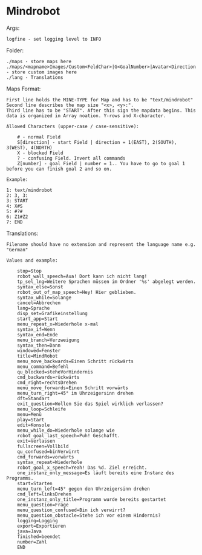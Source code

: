 Mindrobot
=========

Args:

	logfine - set logging level to INFO

Folder:

	./maps - store maps here
	./maps/<mapname>Images/Custom<FeldChar>|G<GoalNumber>|Avatar<Direction|Any> - store custom images here
	./lang - Translations

Maps Format:

	First line holds the MINE-TYPE for Map and has to be "text/mindrobot"
	Second line describes the map size "<x>, <y>:".
	Third line has to be "START". After this sign the mapdata begins. This data is organized in Array noation. Y-rows and X-character.
	
	Allowed Characters (upper-case / case-sensitive):
		
		# - normal Field
		S[direction] - start Field | direction = 1(EAST), 2(SOUTH), 3(WEST), 4(NORTH)
		X - blocked Field
		? - confusing Field. Invert all commands
		Z[number] - goal Field | number = 1.. You have to go to goal 1 before you can finish goal 2 and so on.
	
	Example:
	
	1: text/mindrobot
	2: 3, 3:
	3: START
	4: X#S
	5: #?#
	6: Z1#Z2
	7: END
	
Translations:
	
	Filename should have no extension and represent the language name e.g. "German"
	
	Values and example:
	
		stop=Stop
		robot_wall_speech=Aua! Dort kann ich nicht lang!
		tp_sel_lng=Weitere Sprachen müssen im Ordner '%s' abgelegt werden.
		syntax_else=Sonst
		robot_out_of_map_speech=Hey! Hier geblieben.
		syntax_while=Solange
		cancel=Abbrechen
		lang=Sprache
		disp_set=Grafikeinstellung
		start_app=Start
		menu_repeat_x=Wiederhole x-mal
		syntax_if=Wenn
		syntax_end=Ende
		menu_branch=Verzweigung
		syntax_then=Dann
		windowed=Fenster
		title=MindRobot
		menu_move_backwards=Einen Schritt rückwärts
		menu_command=Befehl
		qu_blocked=steheVorHindernis
		cmd_backwards=rückwärts
		cmd_right=rechtsDrehen
		menu_move_forwards=Einen Schritt vorwärts
		menu_turn_right=45° im Uhrzeigersinn drehen
		dft=Standart
		exit_question=Wollen Sie das Spiel wirklich verlassen?
		menu_loop=Schleife
		menu=Menü
		play=Start
		edit=Konsole
		menu_while_do=Wiederhole solange wie
		robot_goal_last_speech=Puh! Geschafft.
		exit=Verlassen
		fullscreen=Vollbild
		qu_confused=binVerwirrt
		cmd_forwards=vorwärts
		syntax_repeat=Wiederhole
		robot_goal_x_speech=Yeah! Das %d. Ziel erreicht.
		one_instanz_only_message=Es läuft bereits eine Instanz des Programms.
		start=Starten
		menu_turn_left=45° gegen den Uhrzeigersinn drehen
		cmd_left=linksDrehen
		one_instanz_only_title=Programm wurde bereits gestartet
		menu_question=Frage
		menu_question_confused=Bin ich verwirrt?
		menu_question_obstacle=Stehe ich vor einem Hindernis?
		logging=Logging
		export=Exportieren
		java=Java
		finished=beendet
		number=Zahl
		END